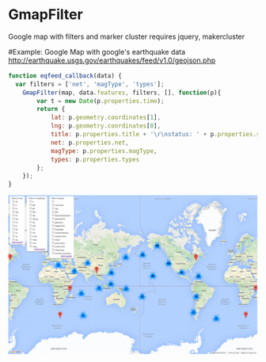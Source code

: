 # GmapFilter
Google map with filters and marker cluster
requires jquery, makercluster

#Example:
Google Map with google's earthquake data
	http://earthquake.usgs.gov/earthquakes/feed/v1.0/geojson.php

```javascript
function eqfeed_callback(data) {
  var filters = ['net', 'magType', 'types'];
	GmapFilter(map, data.features, filters, [], function(p){
		var t = new Date(p.properties.time);
		return {
			lat: p.geometry.coordinates[1],
			lng: p.geometry.coordinates[0],
			title: p.properties.title + '\r\nstatus: ' + p.properties.status + '\r\ntime: ' + t.toString(),
			net: p.properties.net,
			magType: p.properties.magType,
			types: p.properties.types
		};
	});
}
```

![Alt Text](https://raw.githubusercontent.com/leeeqian/gmap_filter/master/example.png)


